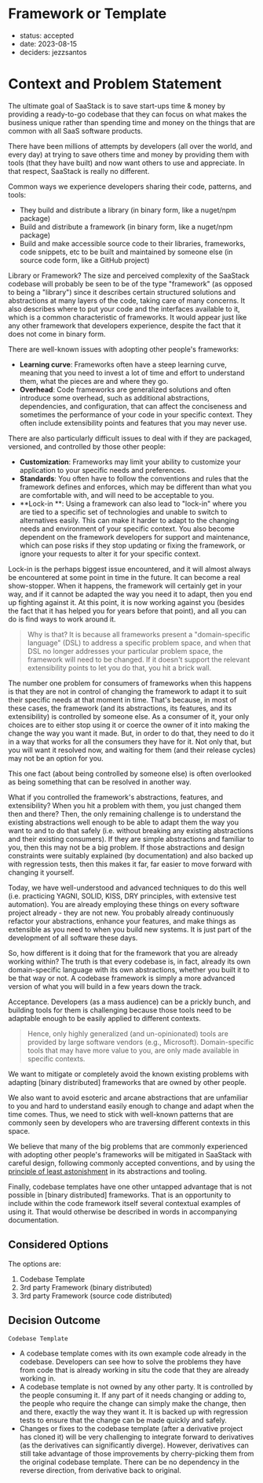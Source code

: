 # Framework or Template

* status: accepted
* date: 2023-08-15
* deciders: jezzsantos

# Context and Problem Statement

The ultimate goal of SaaStack is to save start-ups time & money by providing a ready-to-go codebase that they can focus on what makes the business unique rather than spending time and money on the things that are common with all SaaS software products.

There have been millions of attempts by developers (all over the world, and every day) at trying to save others time and money by providing them with tools (that they have built) and now want others to use and appreciate. In that respect, SaaStack is really no different.

Common ways we experience developers sharing their code, patterns, and tools:

- They build and distribute a library (in binary form, like a nuget/npm package)
- Build and distribute a framework (in binary form, like a nuget/npm package)
- Build and make accessible source code to their libraries, frameworks, code snippets, etc to be built and maintained by someone else (in source code form, like a GitHub project)

Library or Framework? The size and perceived complexity of the SaaStack codebase will probably be seen to be of the type "framework" (as opposed to being a "library") since it describes certain structured solutions and abstractions at many layers of the code, taking care of many concerns. It also describes where to put your code and the interfaces available to it, which is a common characteristic of frameworks. It would appear just like any other framework that developers experience, despite the fact that it does not come in binary form.

There are well-known issues with adopting other people's frameworks:

- **Learning curve**: Frameworks often have a steep learning curve, meaning that you need to invest a lot of time and effort to understand them, what the pieces are and where they go.
- **Overhead**: Code frameworks are generalized solutions and often introduce some overhead, such as additional abstractions, dependencies, and configuration, that can affect the conciseness and sometimes the performance of your code in your specific context. They often include extensibility points and features that you may never use.

There are also particularly difficult issues to deal with if they are packaged, versioned, and controlled by those other people:

- **Customization**: Frameworks may limit your ability to customize your application to your specific needs and preferences.
- **Standards**: You often have to follow the conventions and rules that the framework defines and enforces, which may be different than what you are comfortable with, and will need to be acceptable to you.
- **Lock-in
  **: Using a framework can also lead to "lock-in" where you are tied to a specific set of technologies and unable to switch to alternatives easily. This can make it harder to adapt to the changing needs and environment of your specific context. You also become dependent on the framework developers for support and maintenance, which can pose risks if they stop updating or fixing the framework, or ignore your requests to alter it for your specific context.

Lock-in is the perhaps biggest issue encountered, and it will almost always be encountered at some point in time in the future. It can become a real show-stopper. When it happens, the framework will certainly get in your way, and if it cannot be adapted the way you need it to adapt, then you end up fighting against it. At this point, it is now working against you (besides the fact that it has helped you for years before that point), and all you can do is find ways to work around it.

> Why is that? It is because all frameworks present a "domain-specific language" (DSL) to address a specific problem space, and when that DSL no longer addresses your particular problem space, the framework will need to be changed. If it doesn't support the relevant extensibility points to let you do that, you hit a brick wall.

The number one problem for consumers of frameworks when this happens is that they are not in control of changing the framework to adapt it to suit their specific needs at that moment in time. That's because, in most of these cases, the framework (and its abstractions, its features, and its extensibility) is controlled by someone else. As a consumer of it, your only choices are to either stop using it or coerce the owner of it into making the change the way you want it made. But, in order to do that, they need to do it in a way that works for all the consumers they have for it. Not only that, but you will want it resolved now, and waiting for them (and their release cycles) may not be an option for you.

This one fact (about being controlled by someone else) is often overlooked as being something that can be resolved in another way.

What if you controlled the framework's abstractions, features, and extensibility? When you hit a problem with them, you just changed them then and there? Then, the only remaining challenge is to understand the existing abstractions well enough to be able to adapt them the way you want to and to do that safely (i.e. without breaking any existing abstractions and their existing consumers). If they are simple abstractions and familiar to you, then this may not be a big problem. If those abstractions and design constraints were suitably explained (by documentation) and also backed up with regression tests, then this makes it far, far easier to move forward with changing it yourself.

Today, we have well-understood and advanced techniques to do this well (i.e. practicing YAGNI, SOLID, KISS, DRY principles, with extensive test automation). You are already employing these things on every software project already - they are not new. You probably already continuously refactor your abstractions, enhance your features, and make things as extensible as you need to when you build new systems. It is just part of the development of all software these days.

So, how different is it doing that for the framework that you are already working within? The truth is that every codebase is, in fact, already its own domain-specific language with its own abstractions, whether you built it to be that way or not. A codebase framework is simply a more advanced version of what you will build in a few years down the track.

Acceptance. Developers (as a mass audience) can be a prickly bunch, and building tools for them is challenging because those tools need to be adaptable enough to be easily applied to different contexts.

> Hence, only highly generalized (and un-opinionated) tools are provided by large software vendors (e.g., Microsoft). Domain-specific tools that may have more value to you, are only made available in specific contexts.

We want to mitigate or completely avoid the known existing problems with adapting \[binary distributed\] frameworks that are owned by other people.

We also want to avoid esoteric and arcane abstractions that are unfamiliar to you and hard to understand easily enough to change and adapt when the time comes. Thus, we need to stick with well-known patterns that are commonly seen by developers who are traversing different contexts in this space.

We believe that many of the big problems that are commonly experienced with adopting other people's frameworks will be mitigated in SaaStack with careful design, following commonly accepted conventions, and by using the [principle of least astonishment](https://en.wikipedia.org/wiki/Principle_of_least_astonishment) in its abstractions and tooling.

Finally, codebase templates have one other untapped advantage that is not possible in \[binary distributed\] frameworks. That is an opportunity to include within the code framework itself several contextual examples of using it. That would otherwise be described in words in accompanying documentation.

## Considered Options

The options are:

1. Codebase Template
2. 3rd party Framework (binary distributed)
3. 3rd party Framework (source code distributed)

## Decision Outcome

`Codebase Template`

- A codebase template comes with its own example code already in the codebase. Developers can see how to solve the problems they have from code that is already working in situ the code that they are already working in.
- A codebase template is not owned by any other party. It is controlled by the people consuming it. If any part of it needs changing or adding to, the people who require the change can simply make the change, then and there, exactly the way they want it. It is backed up with regression tests to ensure that the change can be made quickly and safely.
- Changes or fixes to the codebase template (after a derivative project has cloned it) will be very challenging to integrate forward to derivatives (as the derivatives can significantly diverge). However, derivatives can still take advantage of those improvements by cherry-picking them from the original codebase template. There can be no dependency in the reverse direction, from derivative back to original.
